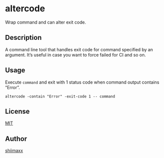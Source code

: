 altercode
=========

Wrap command and can alter exit code.

## Description

A command line tool that handles exit code for command specified by an argument. It’s useful in case you want to force failed for CI and so on.


## Usage

Execute `command` and exit with 1 status code when command output contains “Error”.

```
altercode -contain "Error" -exit-code 1 -- command
```


## License

[MIT](https://github.com/shiimaxx/altercode/blob/master/LICENCE)


## Author

[shiimaxx](https://github.com/shiimaxx)

